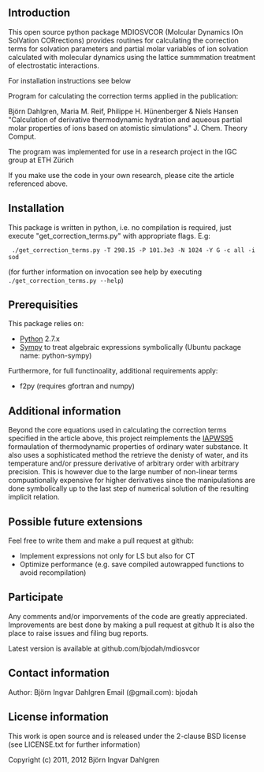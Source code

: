 ## Introduction
This open source python package MDIOSVCOR (Molcular Dynamics IOn SolVation CORrections) provides routines for calculating the correction terms for solvation parameters and partial molar variables of ion solvation calculated with molecular dynamics using the lattice summmation treatment of electrostatic interactions.

For installation instructions see below

Program for calculating the correction terms applied in the publication:

   Björn Dahlgren, Maria M. Reif, Philippe H. Hünenberger & Niels Hansen
   "Calculation of derivative thermodynamic hydration and aqueous partial
   molar properties of ions based on atomistic simulations"
   J. Chem. Theory Comput.

The program was implemented for use in a research project in the IGC group at ETH Zürich

If you make use the code in your own research, please cite the article referenced above.

## Installation
This package is written in python, i.e. no compilation is required, just execute "get_correction_terms.py" with appropriate flags. E.g:

     ./get_correction_terms.py -T 298.15 -P 101.3e3 -N 1024 -Y G -c all -i sod

(for further information on invocation see help by executing `./get_correction_terms.py --help`)

## Prerequisities
This package relies on:

- [Python](http://python.org) 2.7.x
- [Sympy](http://sympy.org) to treat algebraic expressions symbolically (Ubuntu package name: python-sympy)

Furthermore, for full functinoality, additional requirements apply:

- f2py (requires gfortran and numpy)

## Additional information
Beyond the core equations used in calculating the correction terms specified in the article above,
this project reimplements the [IAPWS95](http://iapws.org) formaulation of thermodynamic properties
of ordinary water substance. It also uses a sophisticated method the retrieve the denisty of water,
and its temperature and/or pressure derivative of arbitrary order with arbitrary precision.
This is however due to the large number of non-linear terms compuationally expensive for higher
derivatives since the manipulations are done symbolically up to the last step of numerical solution
of the resulting implicit relation.

## Possible future extensions
Feel free to write them and make a pull request at github:
- Implement expressions not only for LS but also for CT
- Optimize performance (e.g. save compiled autowrapped functions to avoid recompilation)

## Participate
Any comments and/or imporvements of the code are greatly appreciated.
Improvements are best done by making a pull request at github
It is also the place to raise issues and filing bug reports.

Latest version is available at github.com/bjodah/mdiosvcor


## Contact information
Author: Björn Ingvar Dahlgren
Email (@gmail.com): bjodah

## License information
This work is open source and is released under the 2-clause BSD license (see LICENSE.txt for further information)

Copyright (c) 2011, 2012 Björn Ingvar Dahlgren
